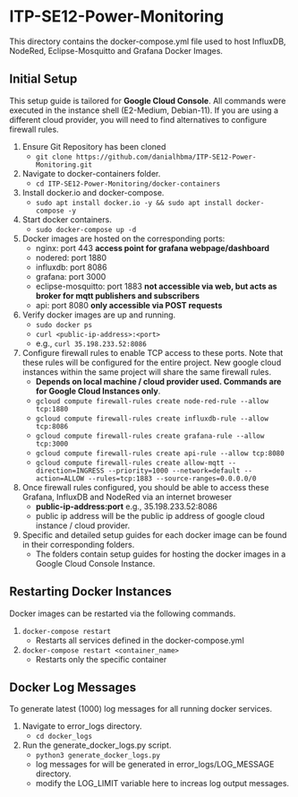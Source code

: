 # ITP-SE12-Power-Monitoring
This directory contains the docker-compose.yml file used to host InfluxDB, NodeRed, Eclipse-Mosquitto and Grafana Docker Images.

## Initial Setup
This setup guide is tailored for **Google Cloud Console**. All commands were executed in the instance shell (E2-Medium, Debian-11). If you are using a different cloud provider, you will need to find alternatives to configure firewall rules. 
1. Ensure Git Repository has been cloned
	* ``git clone https://github.com/danialhbma/ITP-SE12-Power-Monitoring.git``
2. Navigate to docker-containers folder.
	* ``cd ITP-SE12-Power-Monitoring/docker-containers``
3. Install docker.io and docker-compose.
	* ``sudo apt install docker.io -y && sudo apt install docker-compose -y``
4. Start docker containers.
	* ``sudo docker-compose up -d`` 
5. Docker images are hosted on the corresponding ports: 
	* nginx: port 443 **access point for grafana webpage/dashboard**
 	* nodered: port 1880
	* influxdb: port 8086
	* grafana: port 3000
	* eclipse-mosquitto: port 1883 **not accessible via web, but acts as broker for mqtt publishers and subscribers**
  	* api: port 8080 **only accessible via POST requests**
6. Verify docker images are up and running.
	* ``sudo docker ps``
	* ``curl <public-ip-address>:<port>`` 
	* e.g., ``curl 35.198.233.52:8086``
7. Configure firewall rules to enable TCP access to these ports. Note that these rules will be configured for the entire project. New google cloud instances within the same project will share the same firewall rules.
	* **Depends on local machine / cloud provider used. Commands are for Google Cloud Instances only**.
	* ``gcloud compute firewall-rules create node-red-rule --allow tcp:1880``
	* ``gcloud compute firewall-rules create influxdb-rule --allow tcp:8086``
	* ``gcloud compute firewall-rules create grafana-rule --allow tcp:3000``
  	* ``gcloud compute firewall-rules create api-rule --allow tcp:8080``
	* ``gcloud compute firewall-rules create allow-mqtt --direction=INGRESS --priority=1000 --network=default --action=ALLOW --rules=tcp:1883 --source-ranges=0.0.0.0/0``
8. Once firewall rules configured, you should be able to access these Grafana, InfluxDB and NodeRed via an internet broweser
	* **public-ip-address:port** e.g., 35.198.233.52:8086 
	* public ip address will be the public ip address of google cloud instance / cloud provider.
9. Specific and detailed setup guides for each docker image can be found in their corresponding folders.
	* The folders contain setup guides for hosting the docker images in a Google Cloud Console Instance.

## Restarting Docker Instances
Docker images can be restarted via the following commands.
1. ``docker-compose restart``
	* Restarts all services defined in the docker-compose.yml
2. ``docker-compose restart <container_name>``
	* Restarts only the specific container 

## Docker Log Messages
To generate latest (1000) log messages for all running docker services.  
1. Navigate to error_logs directory.
	* ``cd docker_logs``
2. Run the generate_docker_logs.py script.
	* ``python3 generate_docker_logs.py``
	* log messages for will be generated in error_logs/LOG_MESSAGE directory.
	* modify the LOG_LIMIT variable here to increas log output messages.


